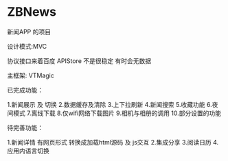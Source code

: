 # ZBNews

新闻APP 的项目 

设计模式:MVC

协议接口来着百度 APIStore 不是很稳定 有时会无数据

主框架: VTMagic

已完成功能：

1.新闻展示 及 切换
2.数据缓存及清除
3.上下拉刷新
4.新闻搜索
5.收藏功能
6.夜间模式
7.离线下载
8.仅wifi网络下载图片
9.相机与相册的调用
10.部分设置的功能


待完善功能：

1.新闻详情 有网页形式 转换成加载html源码 及 js交互
2.集成分享
3.阅读日历
4.应用内语言切换
